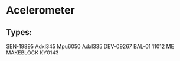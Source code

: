 # Acelerometer
## Types:
 SEN-19895
 Adxl345
 Mpu6050
 Adxl335
 DEV-09267
 BAL-01
 11012 ME MAKEBLOCK
 KY0143
